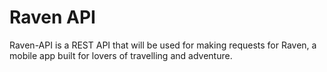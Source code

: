 # Raven API
Raven-API is a REST API that will be used for making requests for Raven, a mobile app built for lovers of travelling and adventure.
